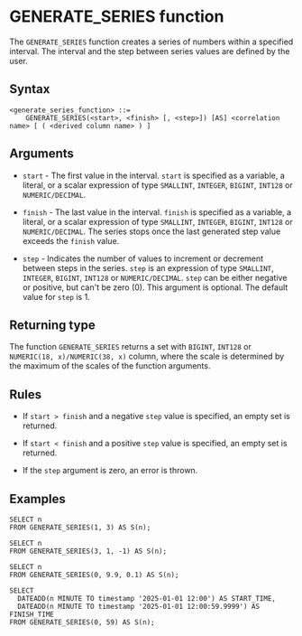 # GENERATE_SERIES function

The `GENERATE_SERIES` function creates a series of numbers within a specified interval. 
The interval and the step between series values ​​are defined by the user.

## Syntax

```
<generate_series_function> ::=
    GENERATE_SERIES(<start>, <finish> [, <step>]) [AS] <correlation name> [ ( <derived column name> ) ]
```

## Arguments

* `start` - The first value in the interval. `start` is specified as a variable, a literal, or a scalar expression of type 
`SMALLINT`, `INTEGER`, `BIGINT`, `INT128` or `NUMERIC/DECIMAL`.

* `finish` - The last value in the interval. `finish` is specified as a variable, a literal, or a scalar expression of 
type `SMALLINT`, `INTEGER`, `BIGINT`, `INT128` or `NUMERIC/DECIMAL`. The series stops once the last generated step value 
exceeds the `finish` value.

* `step` - Indicates the number of values to increment or decrement between steps in the series. `step` is an expression 
of type `SMALLINT`, `INTEGER`, `BIGINT`, `INT128` or `NUMERIC/DECIMAL`. 
`step` can be either negative or positive, but can't be zero (0). This argument is optional. The default value for `step` is 1.

## Returning type

The function `GENERATE_SERIES` returns a set with `BIGINT`, `INT128` or `NUMERIC(18, x)/NUMERIC(38, x)` column, 
where the scale is determined by the maximum of the scales of the function arguments.

## Rules

* If `start > finish` and a negative `step` value is specified, an empty set is returned.

* If `start < finish` and a positive `step` value is specified, an empty set is returned.

* If the `step` argument is zero, an error is thrown.

## Examples

```
SELECT n
FROM GENERATE_SERIES(1, 3) AS S(n);

SELECT n
FROM GENERATE_SERIES(3, 1, -1) AS S(n);

SELECT n
FROM GENERATE_SERIES(0, 9.9, 0.1) AS S(n);

SELECT 
  DATEADD(n MINUTE TO timestamp '2025-01-01 12:00') AS START_TIME,
  DATEADD(n MINUTE TO timestamp '2025-01-01 12:00:59.9999') AS FINISH_TIME
FROM GENERATE_SERIES(0, 59) AS S(n);
```

